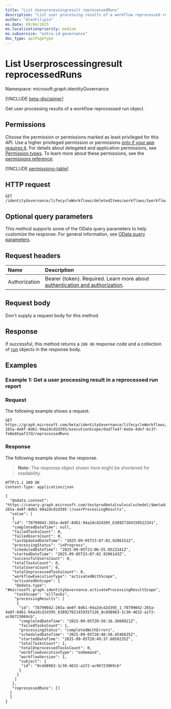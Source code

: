```yaml
---
title: "List Userprocessingresult reprocessedRuns"
description: "List user processing results of a workflow reprocessed run."
author: "AlexFilipin"
ms.date: 09/04/2025
ms.localizationpriority: medium
ms.subservice: "entra-id-governance"
doc_type: apiPageType
---
```


# List Userproscessingresult reprocessedRuns

Namespace: microsoft.graph.identityGovernance

[!INCLUDE [beta-disclaimer](../../includes/beta-disclaimer.md)]

Get user processing results of a workflow reprocessed run object.

## Permissions

Choose the permission or permissions marked as least privileged for this API. Use a higher privileged permission or permissions [only if your app requires it](/graph/permissions-overview#best-practices-for-using-microsoft-graph-permissions). For details about delegated and application permissions, see [Permission types](/graph/permissions-overview#permission-types). To learn more about these permissions, see the [permissions reference](/graph/permissions-reference).

<!-- {
  "blockType": "permissions",
  "name": "identitygovernance-userprocessingresult-list-reprocessedruns-permissions"
}
-->
[!INCLUDE [permissions-table](../includes/permissions/identitygovernance-userprocessingresult-list-reprocessedruns-permissions.md)]

## HTTP request

<!-- {
  "blockType": "ignored"
}
-->
``` http
GET /identityGovernance/lifecycleWorkflows/deletedItems/workflows/{workflowId}/executionScope/{userProcessingResultId}/reprocessedRuns
```

## Optional query parameters

This method supports some of the OData query parameters to help customize the response. For general information, see [OData query parameters](/graph/query-parameters).

## Request headers

|Name|Description|
|:---|:---|
|Authorization|Bearer {token}. Required. Learn more about [authentication and authorization](/graph/auth/auth-concepts).|

## Request body

Don't supply a request body for this method.

## Response

If successful, this method returns a `200 OK` response code and a collection of [run](../resources/identitygovernance-run.md) objects in the response body.

## Examples

### Example 1: Get a user processing result in a reprocessed run report

### Request

The following example shows a request.
<!-- {
  "blockType": "request",
  "name": "list_run_reprocessed_userprocessed"
}
-->
``` http
GET https://graph.microsoft.com/beta/identityGovernance/lifecycleWorkflows/deletedItems/workflows/78799042-265a-4e8f-8d61-94a2dcd2d395/executionScope/dad77a47-6eda-4de7-bc37-fe8eb5aaf17d/reprocessedRuns
```


### Response

The following example shows the response.
>**Note:** The response object shown here might be shortened for readability.
<!-- {
  "blockType": "response",
  "truncated": true,
  "@odata.type": "microsoft.graph.identityGovernance.run"
}
-->
``` http
HTTP/1.1 200 OK
Content-Type: application/json

{
  "@odata.context": "https://canary.graph.microsoft.com/testprodbetalcwlocalschedel/$metadata#identityGovernance/lifecycleWorkflows/workflows('78799042-265a-4e8f-8d61-94a2dcd2d395')/userProcessingResults",
  "value": [
   {
   "id": "78799042-265a-4e8f-8d61-94a2dcd2d395_638927104150522341",
   "completedDateTime": null,
   "failedTasksCount": 0,
   "failedUsersCount": 0,
   "lastUpdatedDateTime": "2025-09-05T23:07:02.9206151Z",
   "processingStatus": "inProgress",
   "scheduledDateTime": "2025-09-05T23:06:55.0522341Z",
   "startedDateTime": "2025-09-05T23:07:02.9206143Z",
   "successfulUsersCount": 0,
   "totalTasksCount": 0,
   "totalUsersCount": 0,
   "totalUnprocessedTasksCount": 0,
   "workflowExecutionType": "activatedWithScope",
   "activatedOnScope": {
    "@odata.type": "#microsoft.graph.identityGovernance.activateProcessingResultScope",
    "taskScope": "allTasks",
    "processingResults": [
     {
      "id": "78799042-265a-4e8f-8d61-94a2dcd2d395_1_78799042-265a-4e8f-8d61-94a2dcd2d395_638927021459357126_0cdd8963-1c30-4632-a1f2-ac96723069cb",
      "completedDateTime": "2025-09-05T20:50:16.3660921Z",
      "failedTasksCount": 1,
      "processingStatus": "completedWithErrors",
      "scheduledDateTime": "2025-09-05T20:48:50.4546835Z",
      "startedDateTime": "2025-09-05T20:49:37.6050235Z",
      "totalTasksCount": 1,
      "totalUnprocessedTasksCount": 0,
      "workflowExecutionType": "onDemand",
      "workflowVersion": 1,
      "subject": {
       "id": "0cdd8963-1c30-4632-a1f2-ac96723069cb"
      }
     }
    ]
   },
   "reprocessedRuns": []
  }
  ]
}
```
